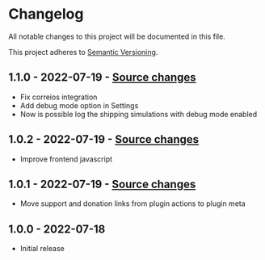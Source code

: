 # Changelog

All notable changes to this project will be documented in this file.

This project adheres to [Semantic Versioning](https://semver.org/spec/v2.0.0.html).

## 1.1.0 - 2022-07-19 - [Source changes](https://github.com/olivierlacan/shipping-simulator-for-woocommerce/compare/1.0.2...1.1.0)

-   Fix correios integration
-   Add debug mode option in Settings
-   Now is possible log the shipping simulations with debug mode enabled

## 1.0.2 - 2022-07-19 - [Source changes](https://github.com/olivierlacan/shipping-simulator-for-woocommerce/compare/1.0.1...1.0.2)

-   Improve frontend javascript

## 1.0.1 - 2022-07-19 - [Source changes](https://github.com/olivierlacan/shipping-simulator-for-woocommerce/compare/1.0.0...1.0.1)

-   Move support and donation links from plugin actions to plugin meta

## 1.0.0 - 2022-07-18

-   Initial release
